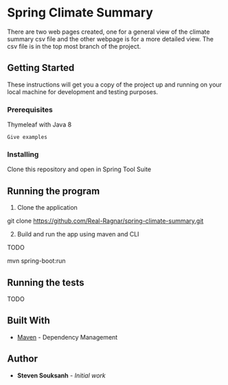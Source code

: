 # Spring Climate Summary

There are two web pages created, one for a general view of the climate summary csv file and the other webpage is for a more detailed view. The csv file is in the top most branch of the project. 

## Getting Started

These instructions will get you a copy of the project up and running on your local machine for development and testing purposes.

### Prerequisites

Thymeleaf with Java 8 

```
Give examples
```

### Installing

Clone this repository and open in Spring Tool Suite 


## Running the program
1. Clone the application

git clone https://github.com/Real-Ragnar/spring-climate-summary.git

2. Build and run the app using maven and CLI

TODO

mvn spring-boot:run

## Running the tests
TODO

## Built With

* [Maven](https://maven.apache.org/) - Dependency Management

## Author

* **Steven Souksanh** - *Initial work*

